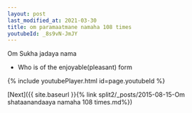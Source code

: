 ```yaml
---
layout: post
last_modified_at: 2021-03-30
title: om paramaatmane namaha 108 times
youtubeId: _8s9vN-JmJY
---
```

 
 
Om Sukha jadaya nama 
 
 -  Who is of the enjoyable(pleasant) form 
 
  
 
  
 
 
 
 
 
 


{% include youtubePlayer.html id=page.youtubeId %}
 
[Next]({{ site.baseurl }}{% link  split2/_posts/2015-08-15-Om shataanandaaya namaha 108 times.md%})
 
